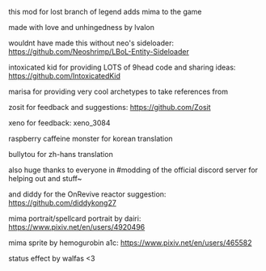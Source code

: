 this mod for lost branch of legend adds mima to the game

made with love and unhingedness by lvalon

wouldnt have made this without neo's sideloader: https://github.com/Neoshrimp/LBoL-Entity-Sideloader

intoxicated kid for providing LOTS of 9head code and sharing ideas: https://github.com/IntoxicatedKid

marisa for providing very cool archetypes to take references from

zosit for feedback and suggestions: https://github.com/Zosit

xeno for feedback: xeno_3084

raspberry caffeine monster for korean translation

bullytou for zh-hans translation

also huge thanks to everyone in #modding of the official discord server for helping out and stuff~

and diddy for the OnRevive reactor suggestion: https://github.com/diddykong27

mima portrait/spellcard portrait by dairi: https://www.pixiv.net/en/users/4920496

mima sprite by hemogurobin a1c: https://www.pixiv.net/en/users/465582

status effect by walfas <3
